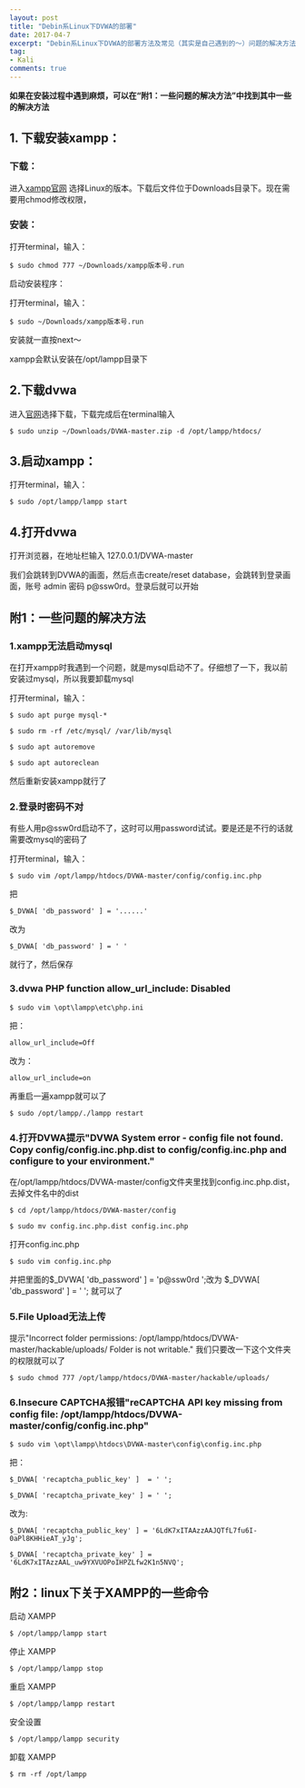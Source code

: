 ```yaml
---
layout: post
title: "Debin系Linux下DVWA的部署"
date: 2017-04-7
excerpt: "Debin系Linux下DVWA的部署方法及常见（其实是自己遇到的～）问题的解决方法（已在Ubuntu16.04和kali2.0下测试）"
tag:
- Kali
comments: true
---
```


**如果在安装过程中遇到麻烦，可以在“附1：一些问题的解决方法”中找到其中一些的解决方法**

## 1. 下载安装xampp：


### 下载：

进入[xampp官网](https://www.apachefriends.org/zh_cn/index.html) 选择Linux的版本。下载后文件位于Downloads目录下。现在需要用chmod修改权限，

### 安装：

打开terminal，输入：

    $ sudo chmod 777 ~/Downloads/xampp版本号.run


启动安装程序：

打开terminal，输入：

    $ sudo ~/Downloads/xampp版本号.run

安装就一直按next～

xampp会默认安装在/opt/lampp目录下


## 2.下载dvwa


进入[官网](http://www.dvwa.co.uk/)选择下载，下载完成后在terminal输入

    $ sudo unzip ~/Downloads/DVWA-master.zip -d /opt/lampp/htdocs/


## 3.启动xampp：


打开terminal，输入：

    $ sudo /opt/lampp/lampp start



## 4.打开dvwa


打开浏览器，在地址栏输入 127.0.0.1/DVWA-master

我们会跳转到DVWA的画面，然后点击create/reset database，会跳转到登录画面，账号 admin 密码 p@ssw0rd。登录后就可以开始



## 附1：一些问题的解决方法


### 1.xampp无法启动mysql

在打开xampp时我遇到一个问题，就是mysql启动不了。仔细想了一下，我以前安装过mysql，所以我要卸载mysql


打开terminal，输入：

    $ sudo apt purge mysql-*

    $ sudo rm -rf /etc/mysql/ /var/lib/mysql

    $ sudo apt autoremove

    $ sudo apt autoreclean

然后重新安装xampp就行了


### 2.登录时密码不对


有些人用p@ssw0rd启动不了，这时可以用password试试。要是还是不行的话就需要改mysql的密码了

打开terminal，输入：

    $ sudo vim /opt/lampp/htdocs/DVWA-master/config/config.inc.php

把

    $_DVWA[ 'db_password' ] = '......' 
    
改为

    $_DVWA[ 'db_password' ] = ' '
    
就行了，然后保存


### 3.dvwa PHP function allow_url_include: Disabled


    $ sudo vim \opt\lampp\etc\php.ini

把：

    allow_url_include=Off

改为：

    allow_url_include=on

再重启一遍xampp就可以了

    $ sudo /opt/lampp/./lampp restart


### 4.打开DVWA提示"DVWA System error - config file not found. Copy config/config.inc.php.dist to config/config.inc.php and configure to your environment."


在/opt/lampp/htdocs/DVWA-master/config文件夹里找到config.inc.php.dist，去掉文件名中的dist

    $ cd /opt/lampp/htdocs/DVWA-master/config

    $ sudo mv config.inc.php.dist config.inc.php

打开config.inc.php

    $ sudo vim config.inc.php

并把里面的$_DVWA[ 'db_password' ] = 'p@ssw0rd ';改为 $_DVWA[ 'db_password' ] = ' '; 就可以了

### 5.File Upload无法上传

提示"Incorrect folder permissions: /opt/lampp/htdocs/DVWA-master/hackable/uploads/
Folder is not writable."
我们只要改一下这个文件夹的权限就可以了

    $ sudo chmod 777 /opt/lampp/htdocs/DVWA-master/hackable/uploads/

### 6.Insecure CAPTCHA报错"reCAPTCHA API key missing from config file: /opt/lampp/htdocs/DVWA-master/config/config.inc.php"

    $ sudo vim \opt\lampp\htdocs\DVWA-master\config\config.inc.php

把：

    $_DVWA[ 'recaptcha_public_key' ]  = ' ';

    $_DVWA[ 'recaptcha_private_key' ] = ' ';

改为:

    $_DVWA[ 'recaptcha_public_key' ] = '6LdK7xITAAzzAAJQTfL7fu6I-0aPl8KHHieAT_yJg';

    $_DVWA[ 'recaptcha_private_key' ] = '6LdK7xITAzzAAL_uw9YXVUOPoIHPZLfw2K1n5NVQ';



## 附2：linux下关于XAMPP的一些命令



启动 XAMPP

    $ /opt/lampp/lampp start

停止 XAMPP

    $ /opt/lampp/lampp stop

重启 XAMPP

    $ /opt/lampp/lampp restart

安全设置

    $ /opt/lampp/lampp security

卸载 XAMPP

    $ rm -rf /opt/lampp

